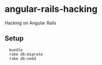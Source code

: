 angular-rails-hacking
=====================

Hacking on Angular Rails

## Setup
````
  bundle
  rake db:migrate
  rake db:seed
````
